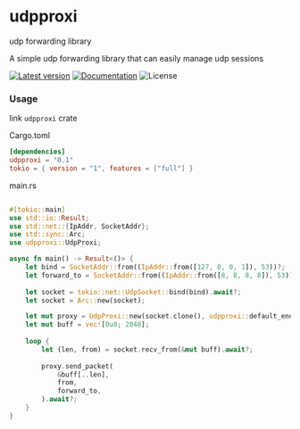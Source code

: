 udpproxi
===

udp forwarding library

A simple udp forwarding library that can easily manage udp sessions

[![Latest version](https://img.shields.io/crates/v/udpproxi.svg)](https://crates.io/crates/udpproxi)
[![Documentation](https://docs.rs/udpproxi/badge.svg)](https://docs.rs/udpproxi)
![License](https://img.shields.io/crates/l/log.svg)

### Usage

link `udpproxi` crate

Cargo.toml
```toml
[dependencies]
udpproxi = "0.1"
tokio = { version = "1", features = ["full"] }
```

main.rs

```rust

#[tokio::main]
use std::io::Result;
use std::net::{IpAddr, SocketAddr};
use std::sync::Arc;
use udpproxi::UdpProxi;

async fn main() -> Result<()> {
    let bind = SocketAddr::from((IpAddr::from([127, 0, 0, 1]), 53))?;
    let forward_to = SocketAddr::from((IpAddr::from([8, 8, 8, 8]), 53))?;
    
    let socket = tokio::net::UdpSocket::bind(bind).await?;
    let socket = Arc::new(socket);

    let mut proxy = UdpProxi::new(socket.clone(), udpproxi::default_endpoint_creator);
    let mut buff = vec![0u8; 2048];
    
    loop {
        let (len, from) = socket.recv_from(&mut buff).await?;
        
        proxy.send_packet(
            &buff[..len],
            from,
            forward_to,
        ).await?;
    }
}
```